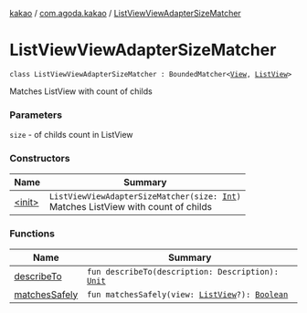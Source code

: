 [kakao](../../index.md) / [com.agoda.kakao](../index.md) / [ListViewViewAdapterSizeMatcher](./index.md)

# ListViewViewAdapterSizeMatcher

`class ListViewViewAdapterSizeMatcher : BoundedMatcher<`[`View`](https://developer.android.com/reference/android/view/View.html)`, `[`ListView`](https://developer.android.com/reference/android/widget/ListView.html)`>`

Matches ListView with count of childs

### Parameters

`size` - of childs count in ListView

### Constructors

| Name | Summary |
|---|---|
| [&lt;init&gt;](-init-.md) | `ListViewViewAdapterSizeMatcher(size: `[`Int`](https://kotlinlang.org/api/latest/jvm/stdlib/kotlin/-int/index.html)`)`<br>Matches ListView with count of childs |

### Functions

| Name | Summary |
|---|---|
| [describeTo](describe-to.md) | `fun describeTo(description: Description): `[`Unit`](https://kotlinlang.org/api/latest/jvm/stdlib/kotlin/-unit/index.html) |
| [matchesSafely](matches-safely.md) | `fun matchesSafely(view: `[`ListView`](https://developer.android.com/reference/android/widget/ListView.html)`?): `[`Boolean`](https://kotlinlang.org/api/latest/jvm/stdlib/kotlin/-boolean/index.html) |
